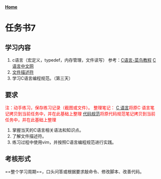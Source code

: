 **[Home](../Menu.md)**

# 任务书7
## 学习内容
1. c语言（宏定义，typedef，内存管理，文件读写）
参考：[C语言-菜鸟教程](https://www.runoob.com/cprogramming/c-tutorial.html) [C语言中文网](http://c.biancheng.net/c/)
2. [文件描述符](https://zhuanlan.zhihu.com/p/108744787)
3. 学习C语言编程规范。（第三天）

## 要求
<font color="red">注：动手练习，保存练习记录（截图或文件）。
整理笔记：
[C 语言](Note/C.md)将原C 语言笔记拷贝到当前任务中，并在此基础上整理
[代码规范](Note/Rule.md)将原代码规范笔记拷贝到当前任务中，并在此基础上整理</font>
1. 掌握当天的C语言相关语法和知识点。
2. 了解文件描述符。
3. 练习过程中使用vim，并按照C语言编程规范进行实践。

## 考核形式
==整个学习周期==，口头问答或根据要求敲命令、修改脚本、改善代码。
